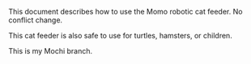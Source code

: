This document describes how to use the Momo robotic cat feeder. No conflict change.

This cat feeder is also safe to use for turtles, hamsters, or children.

This is my Mochi branch.